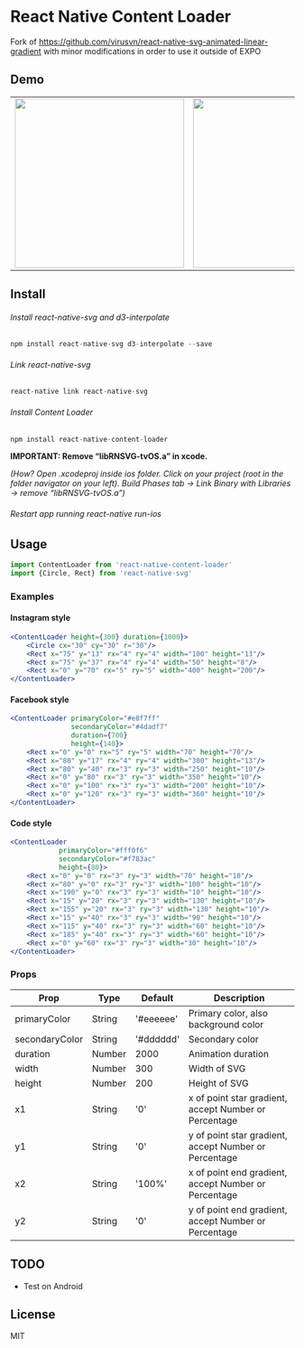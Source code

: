 # React Native Content Loader  

Fork of https://github.com/virusvn/react-native-svg-animated-linear-gradient with minor modifications in order to use it outside of EXPO

## Demo
<table>
<tr><td>
<img src="https://raw.githubusercontent.com/virusvn/react-native-svg-animated-linear-gradient/master/images/demo-svg-animated-linear-gradient.gif" width="300"></td><td>
<img src="https://raw.githubusercontent.com/virusvn/react-native-svg-animated-linear-gradient/master/images/demo-svg-animated-linear-gradient-angle.gif" width="300">
</td>
</tr>
</table>

## Install

###### Install react-native-svg and d3-interpolate ######
```js
npm install react-native-svg d3-interpolate --save
```
###### Link react-native-svg ######
```js
react-native link react-native-svg
```
###### Install Content Loader ######
```js
npm install react-native-content-loader
```

**IMPORTANT: Remove “libRNSVG-tvOS.a” in xcode.**

*(How? Open .xcodeproj inside ios folder. Click on your project (root in the folder navigator on your left).
Build Phases tab -> Link Binary with Libraries -> remove “libRNSVG-tvOS.a”)*


###### Restart app running react-native run-ios ###### 

## Usage

```js
import ContentLoader from 'react-native-content-loader'
import {Circle, Rect} from 'react-native-svg'
```
### Examples

#### Instagram style
```jsx
<ContentLoader height={300} duration={1000}>
    <Circle cx="30" cy="30" r="30"/>
    <Rect x="75" y="13" rx="4" ry="4" width="100" height="13"/>
    <Rect x="75" y="37" rx="4" ry="4" width="50" height="8"/>
    <Rect x="0" y="70" rx="5" ry="5" width="400" height="200"/>
</ContentLoader>
```

#### Facebook style

```jsx
<ContentLoader primaryColor="#e8f7ff"
               secondaryColor="#4dadf7"
               duration={700}
               height={140}>
    <Rect x="0" y="0" rx="5" ry="5" width="70" height="70"/>
    <Rect x="80" y="17" rx="4" ry="4" width="300" height="13"/>
    <Rect x="80" y="40" rx="3" ry="3" width="250" height="10"/>
    <Rect x="0" y="80" rx="3" ry="3" width="350" height="10"/>
    <Rect x="0" y="100" rx="3" ry="3" width="200" height="10"/>
    <Rect x="0" y="120" rx="3" ry="3" width="360" height="10"/>
</ContentLoader>
```
#### Code style

```jsx
<ContentLoader
            primaryColor="#fff0f6"
            secondaryColor="#f783ac"
            height={80}>
    <Rect x="0" y="0" rx="3" ry="3" width="70" height="10"/>
    <Rect x="80" y="0" rx="3" ry="3" width="100" height="10"/>
    <Rect x="190" y="0" rx="3" ry="3" width="10" height="10"/>
    <Rect x="15" y="20" rx="3" ry="3" width="130" height="10"/>
    <Rect x="155" y="20" rx="3" ry="3" width="130" height="10"/>
    <Rect x="15" y="40" rx="3" ry="3" width="90" height="10"/>
    <Rect x="115" y="40" rx="3" ry="3" width="60" height="10"/>
    <Rect x="185" y="40" rx="3" ry="3" width="60" height="10"/>
    <Rect x="0" y="60" rx="3" ry="3" width="30" height="10"/>
</ContentLoader>
```
### Props

|Prop   |Type   |Default   |Description
|---|---|---|---|
|primaryColor   |String   |'#eeeeee'   |Primary color, also background color   |
|secondaryColor   |String   |'#dddddd'   |Secondary color   |
|duration   |Number   |2000   |Animation duration   |
|width   |Number   |300   |Width of SVG   |
|height   |Number   |200   |Height of SVG   |
|x1   |String   |'0'   |x of point star gradient, accept Number or Percentage   |
|y1   |String   |'0'   |y of point star gradient, accept Number or Percentage   |
|x2   |String   |'100%'   |x of point end gradient, accept Number or Percentage   |
|y2   |String   |'0'   |y of point end gradient, accept Number or Percentage   |

## TODO
- Test on Android

## License

MIT
